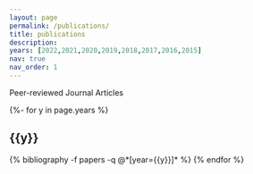 ```yaml
---
layout: page
permalink: /publications/
title: publications
description: 
years: [2022,2021,2020,2019,2018,2017,2016,2015]
nav: true
nav_order: 1
---
```

<!-- _pages/publications.md -->
<div class="publications">
Peer-reviewed Journal Articles

{%- for y in page.years %}
  <h2 class="year">{{y}}</h2>
  {% bibliography -f papers -q @*[year={{y}}]* %}
{% endfor %}

</div>
